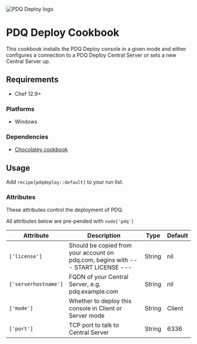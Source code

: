 ![PDQ Deploy logo](https://documentation.pdq.com/PDQDeploy/17.2.0.0/deploylogo-210.png)

# PDQ Deploy Cookbook

This cookbook installs the PDQ Deploy console in a given mode and either configures a connection to a PDQ Deploy Central Server or sets a new Central Server up.

## Requirements

- Chef 12.9+

### Platforms

- Windows

### Dependencies

- [Chocolatey cookbook](https://supermarket.chef.io/cookbooks/chocolatey)

## Usage

Add `recipe[pdqdeploy::default]` to your run list.

### Attributes

These attributes control the deployment of PDQ. 

All attributes below are pre-pended with `node['pdq']`

Attribute                                            | Description                                                                               | Type    | Default
---------------------------------------------------- | ----------------------------------------------------------------------------------------- | ------- | ---------------------------------------------------------------------------------
`['license']`                                        | Should be copied from your account on pdq.com, begins with --- START LICENSE ---                                   | String | nil
`['serverhostname']`        | FQDN of your Central Server, e.g. pdq.example.com                                                 | String  | nil
`['mode']`            | Whether to deploy this console in Client or Server mode                                                     | String  | Client 
`['port']`        | TCP port to talk to Central Server                                                                       | String  | 6336
